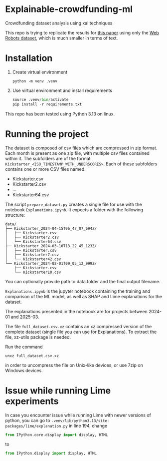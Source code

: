 # Explainable-crowdfunding-ml
Crowdfunding dataset analysis using xai techniques

This repo is trying to replicate the results for [this paper](https://www.mdpi.com/2071-1050/17/4/1361) using only the [Web Robots dataset](https://webrobots.io/kickstarter-datasets), which is much smaller in terms of text.

# Installation

1. Create virtual environment
    ```
    python -m venv .venv
    ```

2. Use virtual environment and install requirements
    ```python
    source .venv/bin/activate
    pip install -r requirements.txt
    ```

This repo has been tested using Python 3.13 on linux.

# Running the project

The dataset is composed of csv files which are compressed in zip format. Each month is present as one zip file, with multiple csv files contained within it. The subfolders are of the format `Kickstarter_<ISO_TIMESTAMP_WITH_UNDERSCORES>`. Each of these subfolders contains one or more CSV files named:
- Kickstarter.csv
- Kickstarter2.csv
- ...
- Kickstarter64.csv

The script `prepare_dataset.py` creates a single file for use with the notebook `Explanations.ipynb`. It expects a folder with the following structure:
```
data/
├── Kickstarter_2024-04-15T06_47_07_694Z/
│   ├── Kickstarter.csv
│   ├── Kickstarter2.csv
│   └── Kickstarter64.csv
├── Kickstarter_2024-03-10T13_22_45_123Z/
│   ├── Kickstarter.csv
│   ├── Kickstarter7.csv
│   └── Kickstarter42.csv
└── Kickstarter_2024-02-01T09_05_12_999Z/
    ├── Kickstarter.csv
    └── Kickstarter10.csv
```
You can optionally provide path to data folder and the final output filename.

`Explanations.ipynb` is the jupyter notebook containing the training and comparison of the ML model, as well as SHAP and Lime explanations for the dataset.

The explanations presented in the notebook are for projects between 2024-01 and 2025-03.

The file `full_dataset.csv.xz` contains an xz compressed version of the complete dataset (single file you can use for Explanations). To extract the file, xz-utils package is needed.

Run the command
```
unxz full_dataset.csv.xz
```
in order to uncompress the file on Unix-like devices, or use 7zip on Windows devices.

# Issue while running Lime experiments

In case you encounter issue while running Lime with newer versions of python, you can go to `.venv/lib/python3.13/site-packages/lime/explanation.py` in line 194, change

```python
from IPython.core.display import display, HTML
```

to

```python
from IPython.display import display, HTML
```
